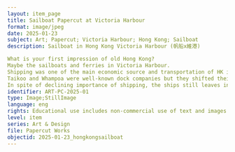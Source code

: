 ```yaml
---
layout: item_page
title: Sailboat Papercut at Victoria Harbour
format: image/jpeg
date: 2025-01-23
subject: Art; Papercut; Victoria Harbour; Hong Kong; Sailboat
description: Sailboat in Hong Kong Victoria Harbour (帆船x維港)

What is your first impression of old Hong Kong?
Maybe the sailboats and ferries in Victoria Harbour.
Shipping was one of the main economic source and transportation of HK in the past.
Taikoo and Whampoa were well-known dock companies but they shifted their business to real estate nowadays.
In spite of declining importance of shipping, the ships still leaves in our heads.
identifier: ART-PC-2025-01
type: Image;StillImage
language: eng
rights: Educational use includes non-commercial use of text and images in materials for teaching and research purposes. Digital reproduction rights granted by Cheuk Kit (Philip) Chung. For other uses beyond free use please contact Cheuk Kit (Philip) Chung via ookkchung8@gmail.com.
level: item
series: Art & Design
file: Papercut Works
objectid: 2025-01-23_hongkongsailboat
---
```

